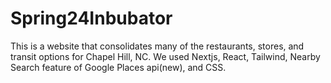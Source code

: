 # Spring24Inbubator

This is a website that consolidates many of the restaurants, stores, and transit options for Chapel Hill, NC. 
We used Nextjs, React, Tailwind, Nearby Search feature of Google Places api(new), and CSS.
